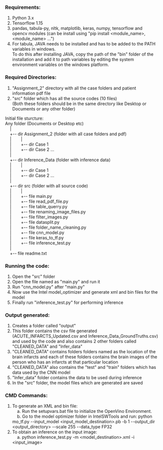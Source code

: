 
### Requirements:
1. Python 3.x </br>
2. Tensorflow 1.15 </br>
3. pandas, tabula-py, nltk, matplotlib, keras, numpy, tensorflow and opencv modules
(can be install using "pip install <module_name>, <module_name> ...") </br>
4. For tabula, JAVA needs to be installed and has to be added to the PATH variables in windows. </br>
To do this after installing JAVA, copy the path of the "bin" folder of the installation and add it to path variables by editing the system environment variables on the windows platform. </br>

### Required Directories:
1. "Assignment_2" directory with all the case folders and patient information pdf file </br>
2. "src" folder which has all the source codes (10 files) </br>
   (Both these folders should be in the same directory like Desktop or Documents or any other folder) </br>

Initial file sturcture: </br>
Any folder (Documents or Desktop etc)  
&nbsp; &nbsp; | </br>
&nbsp; &nbsp; +-- dir Assignment_2 (folder with all case folders and pdf) </br>
&nbsp; &nbsp; |&nbsp; &nbsp; &nbsp; &nbsp; | </br>
&nbsp; &nbsp; |&nbsp; &nbsp; &nbsp; &nbsp; +-- dir Case 1 </br>
&nbsp; &nbsp; |&nbsp; &nbsp; &nbsp; &nbsp; +-- dir Case 2 ... </br>
&nbsp; &nbsp; | </br>
&nbsp; &nbsp; +-- dir Inference_Data (folder with inference data) </br>
&nbsp; &nbsp; |&nbsp; &nbsp; &nbsp; &nbsp; | </br>
&nbsp; &nbsp; |&nbsp; &nbsp; &nbsp; &nbsp; +-- dir Case 1 </br>
&nbsp; &nbsp; |&nbsp; &nbsp; &nbsp; &nbsp; +-- dir Case 2 ... </br>
&nbsp; &nbsp; | </br>
&nbsp; &nbsp; +-- dir src (folder with all source code) </br>
&nbsp; &nbsp; |&nbsp; &nbsp; &nbsp; &nbsp; | </br>
&nbsp; &nbsp; |&nbsp; &nbsp; &nbsp; &nbsp; +-- file main.py </br>
&nbsp; &nbsp; |&nbsp; &nbsp; &nbsp; &nbsp; +-- file read_pdf_file.py </br>
&nbsp; &nbsp; |&nbsp; &nbsp; &nbsp; &nbsp; +-- file table_querry.py </br>
&nbsp; &nbsp; |&nbsp; &nbsp; &nbsp; &nbsp; +-- file renaming_image_files.py </br>
&nbsp; &nbsp; |&nbsp; &nbsp; &nbsp; &nbsp; +-- file filter_images.py </br>
&nbsp; &nbsp; |&nbsp; &nbsp; &nbsp; &nbsp; +-- file datasplit.py </br>
&nbsp; &nbsp; |&nbsp; &nbsp; &nbsp; &nbsp; +-- file folder_name_cleaning.py </br>
&nbsp; &nbsp; |&nbsp; &nbsp; &nbsp; &nbsp; +-- file cnn_model.py </br>
&nbsp; &nbsp; |&nbsp; &nbsp; &nbsp; &nbsp; +-- file keras_to_tf.py </br>
&nbsp; &nbsp; |&nbsp; &nbsp; &nbsp; &nbsp; +-- file inference_test.py </br>
&nbsp; &nbsp; | </br>
&nbsp; &nbsp; +-- file readme.txt </br>

### Running the code:
1. Open the "src" folder
2. Open the file named as "main.py" and run it
3. Run "cnn_model.py" after "main.py"
4. Now use the Intel model_optimizer and generate xml and bin files for the model
5. Finally run "inference_test.py" for performing inference

### Output generated:
1. Creates a folder called "output" </br>
2. This folder contains the csv file generated (ACUTE_INFARCTS_Updated.csv and Inference_Data_GroundTruths.csv) and used by the code and also contains 2 other folders called "CLEANED_DATA" and "Infer_data" </br>
3. "CLEANED_DATA" contains folders folders named as the location of the brain infarcts and each of these folders contains the brain images of the person who has an infarcts at that particular location </br>
4. "CLEANED_DATA" also contains the "test" and "train" folders which has data used by the CNN model </br>
5. "Infer_data" folder contains the data to be used during inference </br>
6. In the "src" folder, the model files which are generated are saved </br>

### CMD Commands:
1. To generate an XML and bin file: </br>
&nbsp; &nbsp; a. Run the setupvars.bat file to initialize the OpenVino Environment. </br>
&nbsp; &nbsp; b. Go to the model optimizer folder in IntelSWTools and run: python mo_tf.py --input_model <input_model_destination>.pb -b 1 --output_dir <output_directory> --scale 255 --data_type FP32
2. To obtain an inference on the input image: </br>
&nbsp; &nbsp; a. python inference_test.py -m <model_destination>.xml -i <input_image>